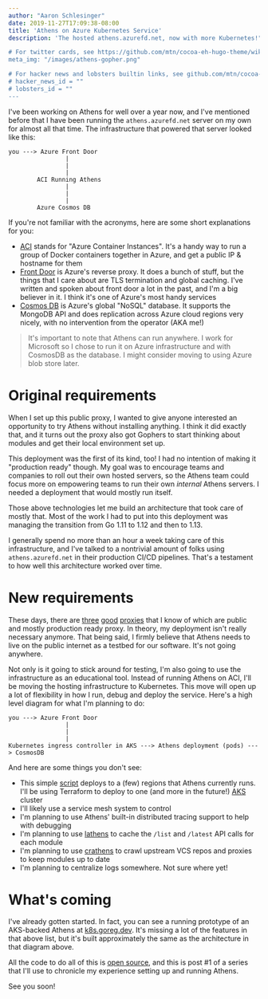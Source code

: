 ```yaml
---
author: "Aaron Schlesinger"
date: 2019-11-27T17:09:38-08:00
title: 'Athens on Azure Kubernetes Service'
description: 'The hosted athens.azurefd.net, now with more Kubernetes!"

# For twitter cards, see https://github.com/mtn/cocoa-eh-hugo-theme/wiki/Twitter-cards
meta_img: "/images/athens-gopher.png"

# For hacker news and lobsters builtin links, see github.com/mtn/cocoa-eh-hugo-theme/wiki/Social-Links
# hacker_news_id = ""
# lobsters_id = ""
---
```


I've been working on Athens for well over a year now, and I've mentioned before that I have been running the `athens.azurefd.net` server on my own for almost all that time. The infrastructure that powered that server looked like this:

```console
you ---> Azure Front Door
                |
                |
                |
        ACI Running Athens
                |
                |
                |
        Azure Cosmos DB
```

If you're not familiar with the acronyms, here are some short explanations for you:

- [ACI](https://azure.microsoft.com/en-us/services/container-instances/) stands for "Azure Container Instances". It's a handy way to run a group of Docker containers together in Azure, and get a public IP & hostname for them
- [Front Door](https://azure.microsoft.com/en-us/services/frontdoor/) is Azure's reverse proxy. It does a bunch of stuff, but the things that I care about are TLS termination and global caching. I've written and spoken about front door a lot in the past, and I'm a big believer in it. I think it's one of Azure's most handy services
- [Cosmos DB](https://azure.microsoft.com/en-us/services/cosmos-db/) is Azure's global "NoSQL" database. It supports the MongoDB API and does replication across Azure cloud regions very nicely, with no intervention from the operator (AKA me!)

>It's important to note that Athens can run anywhere. I work for Microsoft so I chose to run it on Azure infrastructure and with CosmosDB as the database. I might consider moving to using Azure blob store later.

# Original requirements

When I set up this public proxy, I wanted to give anyone interested an opportunity to try Athens without installing anything. I think it did exactly that, and it turns out the proxy also got Gophers to start thinking about modules and get their local environment set up.

This deployment was the first of its kind, too! I had no intention of making it "production ready" though. My goal was to encourage teams and companies to roll out their own hosted servers, so the Athens team could focus more on empowering teams to run their own _internal_ Athens servers. I needed a deployment that would mostly run itself.

Those above technologies let me build an architecture that took care of mostly that. Most of the work I had to put into this deployment was managing the transition from Go 1.11 to 1.12 and then to 1.13.

I generally spend no more than an hour a week taking care of this infrastructure, and I've talked to a nontrivial amount of folks using `athens.azurefd.net` in their production CI/CD pipelines. That's a testament to how well this architecture worked over time.

# New requirements

These days, there are [three](https://proxy.golang.org) [good](https://gocenter.io) [proxies](https://gonexus.dev) that I know of which are public and mostly production ready proxy. In theory, my deployment isn't really necessary anymore. That being said, I firmly believe that Athens needs to live on the public internet as a testbed for our software. It's not going anywhere.

Not only is it going to stick around for testing, I'm also going to use the infrastructure as an educational tool. Instead of running Athens on ACI, I'll be moving the hosting infrastructure to Kubernetes. This move will open up a lot of flexibility in how I run, debug and deploy the service. Here's a high level diagram for what I'm planning to do:

```console
you ---> Azure Front Door
                |
                |
                |
Kubernetes ingress controller in AKS ---> Athens deployment (pods) ---> CosmosDB
```

And here are some things you don't see:

- This simple [script](https://github.com/arschles/athens-azure/blob/71932e2df1c226163c9c62c0024e0809aca27b1b/aci.sh) deploys to a (few) regions that Athens currently runs. I'll be using Terraform to deploy to one (and more in the future!) [AKS](https://docs.microsoft.com/en-us/azure/aks/) cluster
- I'll likely use a service mesh system to control 
- I'm planning to use Athens' built-in distributed tracing support to help with debugging
- I'm planning to use [lathens](https://github.com/arschles/athens-azure/tree/master/lathens) to cache the `/list` and `/latest` API calls for each module
- I'm planning to use [crathens](https://github.com/arschles/athens-azure/tree/master/crathens) to crawl upstream VCS repos and proxies to keep modules up to date
- I'm planning to centralize logs somewhere. Not sure where yet!

# What's coming

I've already gotten started. In fact, you can see a running prototype of an AKS-backed Athens at [k8s.goreg.dev](https://k8s.goreg.dev). It's missing a lot of the features in that above list, but it's built approximately the same as the architecture in that diagram above.

All the code to do all of this is [open source](https://github.com/arschles/athens-azure), and this is post #1 of a series that I'll use to chronicle my experience setting up and running Athens.

See you soon!
